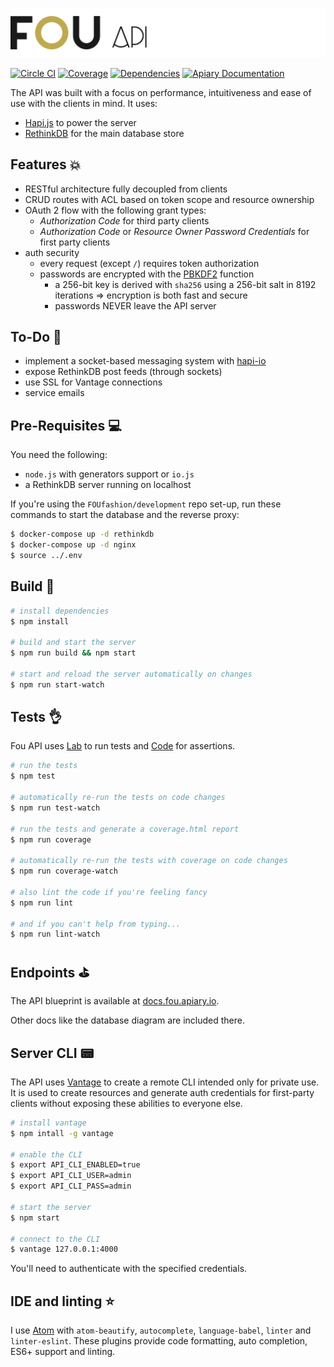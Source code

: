 ![Fou API](header.png)

[![Circle CI](https://img.shields.io/circleci/project/FOUfashion/api/master.svg)](https://circleci.com/gh/FOUfashion/api) [![Coverage](https://img.shields.io/coveralls/FOUfashion/api/master.svg)](https://coveralls.io/github/FOUfashion/api?branch=master) [![Dependencies](https://img.shields.io/david/FOUfashion/api.svg)](https://david-dm.org/FOUfashion/api) [![Apiary Documentation](https://img.shields.io/badge/apiary-documented-blue.svg)](http://docs.fou.apiary.io/)

The API was built with a focus on performance, intuitiveness and ease of use with the clients in mind. It uses:

- [Hapi.js](http://hapijs.com/) to power the server
- [RethinkDB](http://rethinkdb.com/) for the main database store

## Features :boom:

- RESTful architecture fully decoupled from clients
- CRUD routes with ACL based on token scope and resource ownership
- OAuth 2 flow with the following grant types:
  - *Authorization Code* for third party clients
  - *Authorization Code* or *Resource Owner Password Credentials* for first party clients
- auth security
  - every request (except `/`) requires token authorization
  - passwords are encrypted with the [PBKDF2](https://en.wikipedia.org/wiki/PBKDF2) function
    - a 256-bit key is derived with `sha256` using a 256-bit salt in 8192 iterations => encryption is both fast and secure
    - passwords NEVER leave the API server

## To-Do :dizzy:

- implement a socket-based messaging system with [hapi-io](https://github.com/sibartlett/hapi-io)
- expose RethinkDB post feeds (through sockets)
- use SSL for Vantage connections
- service emails

## Pre-Requisites :computer:

You need the following:

- `node.js` with generators support or `io.js`
- a RethinkDB server running on localhost

If you're using the `FOUfashion/development` repo set-up, run these commands to start the database and the reverse proxy:

```bash
$ docker-compose up -d rethinkdb
$ docker-compose up -d nginx
$ source ../.env
```

## Build :pray:

```bash
# install dependencies
$ npm install

# build and start the server
$ npm run build && npm start

# start and reload the server automatically on changes
$ npm run start-watch
```

## Tests :ok_hand:

Fou API uses [Lab](https://github.com/hapijs/lab) to run tests and [Code](https://github.com/hapijs/code) for assertions.

```bash
# run the tests
$ npm test

# automatically re-run the tests on code changes
$ npm run test-watch

# run the tests and generate a coverage.html report
$ npm run coverage

# automatically re-run the tests with coverage on code changes
$ npm run coverage-watch

# also lint the code if you're feeling fancy
$ npm run lint

# and if you can't help from typing...
$ npm run lint-watch
```

## Endpoints :golf:

The API blueprint is available at [docs.fou.apiary.io](http://docs.fou.apiary.io/).

Other docs like the database diagram are included there.

## Server CLI :pager:

The API uses [Vantage](https://github.com/dthree/vantage) to create a remote CLI intended only for private use. It is used to create resources and generate auth credentials for first-party clients without exposing these abilities to everyone else.

```bash
# install vantage
$ npm intall -g vantage

# enable the CLI
$ export API_CLI_ENABLED=true
$ export API_CLI_USER=admin
$ export API_CLI_PASS=admin

# start the server
$ npm start

# connect to the CLI
$ vantage 127.0.0.1:4000
```

You'll need to authenticate with the specified credentials.

## IDE and linting :star:

I use [Atom](https://atom.io/) with `atom-beautify`, `autocomplete`, `language-babel`, `linter` and `linter-eslint`. These plugins provide code formatting, auto completion, ES6+ support and linting.
